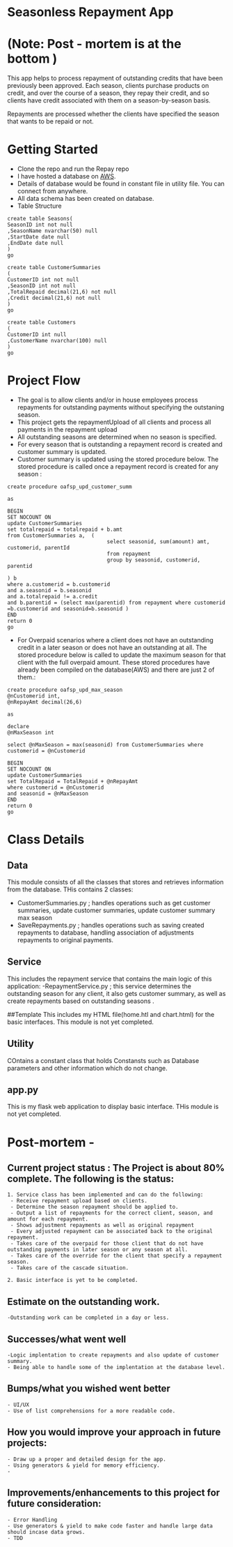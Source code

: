 # Seasonless Repayment App 
# (Note: Post - mortem is at the bottom )
This app helps to process repayment of outstanding credits that have been previously been approved.
Each season, clients purchase products on credit, and over the course of a season, they repay their credit, and so clients have credit associated with them on a 
season-by-season basis.

Repayments are processed whether the clients have specified the season that wants to be repaid or not.


# Getting Started

- Clone the repo and run the Repay repo
- I have hosted a database on [AWS]( https://aws.amazon.com/). 
- Details of database would be found in constant file in utility file. You can connect from anywhere.
- All data schema has been created on database.
- Table Structure
```
create table Seasons(
SeasonID int not null
,SeasonName nvarchar(50) null
,StartDate date null
,EndDate date null
)
go

create table CustomerSummaries
(
CustomerID int not null
,SeasonID int not null
,TotalRepaid decimal(21,6) not null
,Credit decimal(21,6) not null
)
go

create table Customers
(
CustomerID int null
,CustomerName nvarchar(100) null
)
go
```


# Project Flow
- The goal is to allow clients and/or in house employees process repayments for outstanding payments without specifying the outstaning season.
- This project gets the repaymentUpload of all clients and process all payments in the repayment upload
- All outstanding seasons are determined when no season is specified.
- For every season that is outstanding a repayment record is created and customer summary is updated.
- Customer summary is updated using the stored procedure below. The stored procedure is called once a repayment record is created for any season :
``` 
create procedure oafsp_upd_customer_summ

as

BEGIN
SET NOCOUNT ON
update CustomerSummaries
set totalrepaid = totalrepaid + b.amt
from CustomerSummaries a,  (
								select seasonid, sum(amount) amt, customerid, parentId
								from repayment 
								group by seasonid, customerid, parentid
																				) b
where a.customerid = b.customerid
and a.seasonid = b.seasonid
and a.totalrepaid != a.credit
and b.parentid = (select max(parentid) from repayment where customerid =b.customerid and seasonid=b.seasonid )
END
return 0
go
```
- For Overpaid scenarios where a client does not have an outstanding credit in a later season or does not have an outstanding at all. The stored procedure below 
is called to update the maximum season for that client with the full overpaid amount. These stored procedures have already been compiled on the database(AWS) and there are just 2 of them.:
```
create procedure oafsp_upd_max_season
@nCustomerid int,
@nRepayAmt decimal(26,6)

as

declare 
@nMaxSeason int

select @nMaxSeason = max(seasonid) from CustomerSummaries where customerid = @nCustomerid

BEGIN
SET NOCOUNT ON
update CustomerSummaries
set TotalRepaid = TotalRepaid + @nRepayAmt
where customerid = @nCustomerid
and seasonid = @nMaxSeason
END
return 0
go

```

# Class Details


 ## Data
   This module consists of all the classes that stores and retrieves information from the database. THis contains 2 classes:
   - CustomerSummaries.py ; handles operations such as get customer summaries, update customer summaries, update customer summary max season
   - SaveRepayments.py ; handles operations such as saving created repayments to database, handling association of adjustments repayments to original payments.
 ## Service
   This includes the repayment service that contains the main logic of this application:
   -RepaymentService.py ; this service determines the outstanding season for any client, it also gets customer summary, as well as create repayments based on outstanding             seasons .


 ##Template
  This includes my HTML file(home.htl and chart.html) for the basic interfaces. This module is not yet completed.
  
 ## Utility
COntains a constant class that holds Constansts such as  Database parameters and other information which do not change.

 ## app.py
 This is my flask web application to display basic interface. THis module is not yet completed.
 
 
 
 
# Post-mortem - 
## Current project status : The Project is about 80% complete. The following is the status:

	1. Service class has been implemented and can do the following:
	 - Receive repayment upload based on clients.
	 - Determine the season repayment should be applied to.
	 - Output a list of repayments for the correct client, season, and amount for each repayment.
	 - Shows adjustment repayments as well as original repayment
	 - Every adjusted repayment can be associated back to the original repayment.
	 - Takes care of the overpaid for those client that do not have outstanding payments in later season or any season at all.
	 - Takes care of the override for the client that specify a repayment season.
	 - Takes care of the cascade situation.

	2. Basic interface is yet to be completed.

## Estimate on the outstanding work. 
	-Outstanding work can be completed in a day or less.
	
## Successes/what went well
	-Logic implentation to create repayments and also update of customer summary.
	- Being able to handle some of the implentation at the database level.
	
## Bumps/what you wished went better
	- UI/UX
	- Use of list comprehensions for a more readable code.
	
## How you would improve your approach in future projects:
	- Draw up a proper and detailed design for the app.
	- Using generators & yield for memory efficiency.
	- 
## Improvements/enhancements to this project for future consideration:
	- Error Handling
	- Use generators & yield to make code faster and handle large data should incase data grows. 
	- TDD
